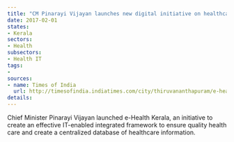 ```yaml
---
title: "CM Pinarayi Vijayan launches new digital initiative on healthcare"
date: 2017-02-01
states:
- Kerala
sectors:
- Health
subsectors:
- Health IT
tags:
- 
sources:
- name: Times of India
  url: http://timesofindia.indiatimes.com/city/thiruvananthapuram/e-health-kerala-scheme-launched-at-peroorkada-hosp/articleshow/56785762.cms
details:
---
```


Chief Minister Pinarayi Vijayan launched e-Health Kerala, an initiative to create an effective IT-enabled integrated framework to ensure quality health care and create a centralized database of healthcare information.
